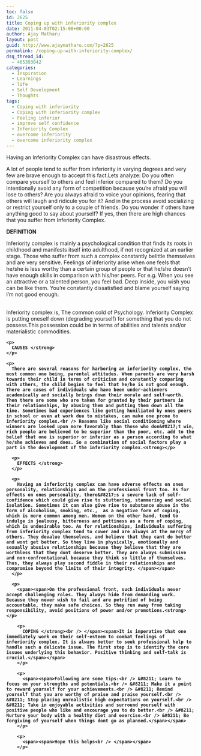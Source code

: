 ```yaml
---
toc: false
id: 2625
title: Coping up with inferiority complex
date: 2011-04-03T02:15:08+00:00
author: Ajay Matharu
layout: post
guid: http://www.ajaymatharu.com/?p=2625
permalink: /coping-up-with-inferiority-complex/
dsq_thread_id:
  - 465393042
categories:
  - Inspiration
  - Learnings
  - life
  - Self Development
  - Thoughts
tags:
  - Coping with inferiority
  - Coping with inferiority complex
  - Feeling inferior
  - improve self confidence
  - Inferiority Complex
  - overcome inferiority
  - overcome inferiority complex
---
```

<span><span>Having an Inferiority Complex can have disastrous effects.</p> 

<p>
  A lot of people tend to suffer from inferiority in varying degrees and very few are brave enough to accept this fact.Lets analyze: Do you often compare yourself to others and feel inferior compared to them? Do you intentionally avoid any form of competition because you&#8217;re afraid you will lose to others? Are you always afraid to voice your opinions, fearing that others will laugh and ridicule you for it? And in the process avoid socializing or restrict yourself only to a couple of friends. Do you wonder if others have anything good to say about yourself? If yes, then there are high chances that you suffer from Inferiority Complex.<strong></p> 
  
  <p>
    DEFINITION </strong>
  </p>
  
  <p>
    Inferiority complex is mainly a psychological condition that finds its roots in childhood and manifests itself into adulthood, if not recognized at an earlier stage. Those who suffer from such a complex constantly belittle themselves and are very sensitive. Feelings of inferiority arise when one feels that he/she is less worthy than a certain group of people or that he/she doesn&#8217;t have enough skills in comparison with his/her peers. For e.g. When you see an attractive or a talented person, you feel bad. Deep inside, you wish you can be like them. You&#8217;re constantly dissatisfied and blame yourself saying I&#8217;m not good enough.</span></span>
  </p>
  
  <p>
    <span><span><br /> Inferiority complex is, The common cold of Psychology. Inferiority Complex is putting oneself down (degrading yourself) for something that you do not possess.This possession could be in terms of abilities and talents and/or materialistic commodities. <strong></p> 
    
    <p>
      CAUSES </strong>
    </p>
    
    <p>
      There are several reasons for harboring an inferiority complex, the most common one being, parental attitudes. When parents are very harsh towards their child in terms of criticism and constantly comparing with others, the child begins to feel that he/he is not good enough. There are cases of individuals who have been under-achievers academically and socially brings down their morale and self-worth. Then there are some who are taken for granted by their partners in their relationships, by abusing them and putting them down all the time. Sometimes bad experiences like getting humiliated by ones peers in school or even at work due to mistakes, can make one prone to inferiority complex.<br /> Reasons like social conditioning where winners are looked upon more favorably than those who don&#8217;t win, rich people are believed to be superior than the poor, etc. add to the belief that one is superior or inferior as a person according to what he/she achieves and does. So a combination of social factors play a part in the development of the inferiority complex.<strong></p> 
      
      <p>
        EFFECTS </strong>
      </p>
      
      <p>
        Having an inferiority complex can have adverse effects on ones personality, relationships and on the professional front too. As for effects on ones personality, there&#8217;s a severe lack of self-confidence which could give rise to stuttering, stammering and social isolation. Sometimes it can also give rise to substance abuse in the form of alcoholism, smoking, etc.,  as a negative form of coping, which is more common among men. Women on the other hand, tend to indulge in jealousy, bitterness and pettiness as a form of coping, which is undesirable too. As for relationships, individuals suffering from inferiority complex tend to cower and are always at the mercy of others. They devalue themselves, and believe that they cant do better and wont get better. So they live in physically, emotionally and sexually abusive relationships because they believe that they are worthless that they dont deserve better. They are always submissive and non-confrontational because they think so little of themselves. Thus, they always play second fiddle in their relationships and compromise beyond the limits of their integrity. </span></span>
      </p>
      
      <p>
        <span><span>On the professional front, such individuals never accept challenging roles. They always hide from demanding work. Because they never wish to fail and are petrified of being accountable, they make safe choices. So they run away from taking responsibility, avoid positions of power and/or promotions.<strong></p> 
        
        <p>
          COPING </strong><br /> </span><span>It is imperative that one immediately work on their self-esteem to combat feelings of inferiority complex. It is always better to seek professional help to handle such a delicate issue. The first step is to identify the core issues underlying this behavior. Positive thinking and self-talk is crucial.</span></span>
        </p>
        
        <p>
          <span><span>Following are some tips:<br /> &#8211; Learn to focus on your strengths and potentials.<br /> &#8211; Make it a point to reward yourself for your achievements.<br /> &#8211; Remind yourself that you are worthy of praise and praise yourself.<br /> &#8211; Stop placing unrealistic high expectations on yourself.<br /> &#8211; Take in enjoyable activities and surround yourself with positive people who like and encourage you to do better.<br /> &#8211; Nurture your body with a healthy diet and exercise.<br /> &#8211; Be forgiving of yourself when things dont go as planned.</span></span>
        </p>
        
        <p>
          <span><span>Hope this helps<br /> </span></span>
        </p>
